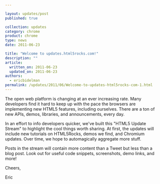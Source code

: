 ```yaml
---

layout: updates/post
published: true

collection: updates
category: chrome
product: chrome
type: news
date: 2011-06-23

title: "Welcome to updates.html5rocks.com!"
description: ""
article:
  written_on: 2011-06-23
  updated_on: 2011-06-23
authors:
  - ericbidelman
permalink: /updates/2011/06/Welcome-to-updates-html5rocks-com-1.html
---
```

The open web platform is changing at an ever increasing rate. Many developers find it hard to keep up with the pace the browsers are implementing new HTML5 features, including ourselves. There are a ton of new APIs, demos, libraries, and announcements, every day. 

In an effort to info developers quicker, we've built this "HTML5 Update Stream" to highlight the cool things worth sharing. At first, the updates will include new tutorials on HTML5Rocks, demos we find, and Chromium updates. Over time, we hope to automagically aggregate more stuff. 

Posts in the stream will contain more content than a Tweet but less than a blog post. Look out for useful code snippets, screenshots, demo links, and more! 

Cheers,

Eric
